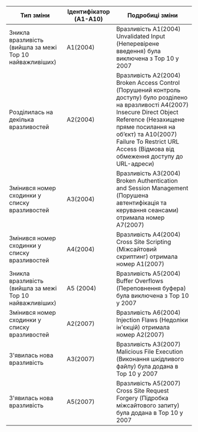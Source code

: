 | Тип зміни | Ідентифікатор (A1-A10) | Подробиці зміни |
|---|---|---|
| Зникла вразливість (вийшла за межі Top 10 найважливіших) | A1(2004) | Вразливість А1(2004) Unvalidated Input (Неперевірене введення) була виключена з Top 10 у 2007 |
| Розділилась на декілька вразливостей | A2(2004) | Вразливість А2(2004) Broken Access Control (Порушений контроль доступу) було розділено на вразливості А4(2007) Insecure Direct Object Reference (Незахищене пряме посилання на об’єкт) та А10(2007) Failure To Restrict URL Access (Відмова від обмеження доступу до URL-адреси) |
| Змінився номер сходинки у списку вразливостей | A3(2004) | Вразливість А3(2004) Broken Authentication and Session Management (Порушена автентифікація та керування сеансами) отримала номер А7(2007) |
| Змінився номер сходинки у списку вразливостей | A4(2004) | Вразливість A4(2004) Cross Site Scripting (Міжсайтовий скриптинг) отримала номер А1(2007)|
| Зникла вразливість (вийшла за межі Top 10 найважливіших) | A5 (2004) | Вразливість А5(2004) Buffer Overflows (Переповнення буфера) була виключена з Top 10 у 2007 |
| Змінився номер сходинки у списку вразливостей | A2(2007) | Вразливість A6(2004) Injection Flaws (Недоліки ін'єкцій) отримала номер А2(2007) |
| З'явилась нова вразливість | A3(2007) | Вразливість A3(2007) Malicious File Execution (Виконання шкідливого файлу) була додана в Top 10 у 2007 |
| З'явилась нова вразливість | A5(2007) | Вразливість A5(2007) Cross Site Request Forgery (Підробка міжсайтового запиту) була додана в Top 10 у 2007 |